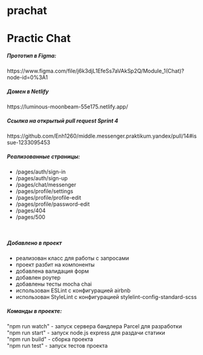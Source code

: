 # prachat
<h1>Practic Chat</h1>

<h5>Прототип в Figma:</h5>
https://www.figma.com/file/j6k3djL1EfeSs7aVAkSp2Q/Module_1(Chat)?node-id=0%3A1
<br>

<h5>Домен в Netlify</h5>
https://luminous-moonbeam-55e175.netlify.app/
<br>
<h5>Ссылка на открытый pull request Sprint 4</h5>
https://github.com/Enh1260/middle.messenger.praktikum.yandex/pull/14#issue-1233095453

<h5>Реализованные страницы:</h5>

<ul>
  <li>/pages/auth/sign-in</li>
  <li>/pages/auth/sign-up</li>
  <li>/pages/chat/messenger</li>
  <li>/pages/profile/settings</li>
  <li>/pages/profile/profile-edit</li>
  <li>/pages/profile/password-edit</li>
  <li>/pages/404</li>
  <li>/pages/500</li>
</ul>
<br>
<h5>Добавлено в проект</h5>
<ul>
  <li>реализован класс для работы с запросами</li>
  <li>проект разбит на компоненты</li>
  <li>добавлена валидация форм</li>
  <li>добавлен роутер</li>
  <li>добавлены тесты mocha chai</li>
  <li>использован ESLint с конфигурацией airbnb</li>
  <li>использован StyleLint с конфигурацией stylelint-config-standard-scss</li>
</ul>

<h5>Команды в проекте:</h5>
  "npm run watch" - запуск сервера бандлера Parcel для разработки<br>
  "npm run start" - запуск node.js express для раздачи статики<br>
  "npm run build" - сборка проекта<br>
  "npm run test" - запуск тестов проекта<br>
